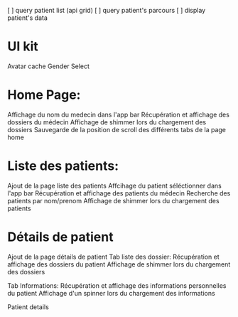 [ ] query patient list (api grid)
[ ] query patient's parcours
[ ] display patient's data

# UI kit
Avatar cache
Gender Select

# Home Page:
Affichage du nom du medecin dans l'app bar
Récupération et affichage des dossiers du médecin
Affichage de shimmer lors du chargement des dossiers
Sauvegarde de la position de scroll des différents tabs de la page home

# Liste des patients:
Ajout de la page liste des patients
Affcihage du patient séléctionner dans l'app bar
Récupération et affichage des patients du médecin
Recherche des patients par nom/prenom
Affichage de shimmer lors du chargement des patients

# Détails de patient
Ajout de la page détails de patient
Tab liste des dossier:
  Récupération et affichage des dossiers du patient
  Affichage de shimmer lors du chargement des dossiers

Tab Informations:
  Récupération et affichage des informations personnelles du patient
  Affichage d'un spinner lors du chargement des informations

Patient details

